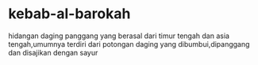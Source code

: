 # kebab-al-barokah
hidangan daging panggang yang berasal dari timur tengah dan asia tengah,umumnya terdiri dari potongan daging yang dibumbui,dipanggang dan disajikan dengan sayur 
